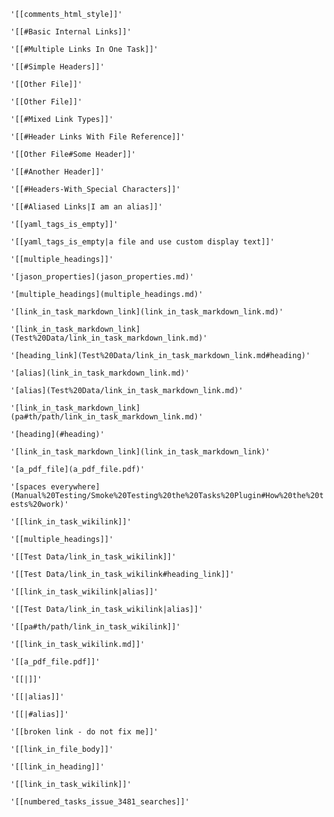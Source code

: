 `'[[comments_html_style]]'`

`'[[#Basic Internal Links]]'`

`'[[#Multiple Links In One Task]]'`

`'[[#Simple Headers]]'`

`'[[Other File]]'`

`'[[Other File]]'`

`'[[#Mixed Link Types]]'`

`'[[#Header Links With File Reference]]'`

`'[[Other File#Some Header]]'`

`'[[#Another Header]]'`

`'[[#Headers-With_Special Characters]]'`

`'[[#Aliased Links|I am an alias]]'`

`'[[yaml_tags_is_empty]]'`

`'[[yaml_tags_is_empty|a file and use custom display text]]'`

`'[[multiple_headings]]'`

`'[jason_properties](jason_properties.md)'`

`'[multiple_headings](multiple_headings.md)'`

`'[link_in_task_markdown_link](link_in_task_markdown_link.md)'`

`'[link_in_task_markdown_link](Test%20Data/link_in_task_markdown_link.md)'`

`'[heading_link](Test%20Data/link_in_task_markdown_link.md#heading)'`

`'[alias](link_in_task_markdown_link.md)'`

`'[alias](Test%20Data/link_in_task_markdown_link.md)'`

`'[link_in_task_markdown_link](pa#th/path/link_in_task_markdown_link.md)'`

`'[heading](#heading)'`

`'[link_in_task_markdown_link](link_in_task_markdown_link)'`

`'[a_pdf_file](a_pdf_file.pdf)'`

`'[spaces everywhere](Manual%20Testing/Smoke%20Testing%20the%20Tasks%20Plugin#How%20the%20tests%20work)'`

`'[[link_in_task_wikilink]]'`

`'[[multiple_headings]]'`

`'[[Test Data/link_in_task_wikilink]]'`

`'[[Test Data/link_in_task_wikilink#heading_link]]'`

`'[[link_in_task_wikilink|alias]]'`

`'[[Test Data/link_in_task_wikilink|alias]]'`

`'[[pa#th/path/link_in_task_wikilink]]'`

`'[[link_in_task_wikilink.md]]'`

`'[[a_pdf_file.pdf]]'`

`'[[|]]'`

`'[[|alias]]'`

`'[[|#alias]]'`

`'[[broken link - do not fix me]]'`

`'[[link_in_file_body]]'`

`'[[link_in_heading]]'`

`'[[link_in_task_wikilink]]'`

`'[[numbered_tasks_issue_3481_searches]]'`

